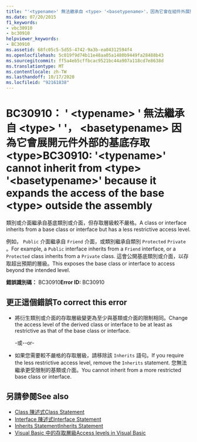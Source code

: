 ```yaml
---
title: "'<typename>' 無法繼承自 <type> '<basetypename>'，因為它會在組件外展開基底 <type> 的存取"
ms.date: 07/20/2015
f1_keywords:
- vbc30910
- bc30910
helpviewer_keywords:
- BC30910
ms.assetid: 68fc05c5-5d55-4742-9a3b-ea04312594f4
ms.openlocfilehash: 5c019f9d74b11e48aa05a1480b9449fa28488b43
ms.sourcegitcommit: ff5a4eb5cffbcac9521bc44a907a118cd7e8638d
ms.translationtype: MT
ms.contentlocale: zh-TW
ms.lasthandoff: 10/17/2020
ms.locfileid: "92161838"
---
```

# <a name="bc30910-typename-cannot-inherit-from-type-basetypename-because-it-expands-the-access-of-the-base-type-outside-the-assembly"></a><span data-ttu-id="0688c-102">BC30910： ' \<typename> ' 無法繼承自 \<type> ' '， \<basetypename> 因為它會展開元件外部的基底存取 \<type></span><span class="sxs-lookup"><span data-stu-id="0688c-102">BC30910: '\<typename>' cannot inherit from \<type> '\<basetypename>' because it expands the access of the base \<type> outside the assembly</span></span>

<span data-ttu-id="0688c-103">類別或介面繼承自基底類別或介面，但存取層級較不嚴格。</span><span class="sxs-lookup"><span data-stu-id="0688c-103">A class or interface inherits from a base class or interface but has a less restrictive access level.</span></span>

 <span data-ttu-id="0688c-104">例如， `Public` 介面繼承自 `Friend` 介面，或類別繼承自類別 `Protected` `Private` 。</span><span class="sxs-lookup"><span data-stu-id="0688c-104">For example, a `Public` interface inherits from a `Friend` interface, or a `Protected` class inherits from a `Private` class.</span></span> <span data-ttu-id="0688c-105">這會公開基底類別或介面，以存取超出預期的層級。</span><span class="sxs-lookup"><span data-stu-id="0688c-105">This exposes the base class or interface to access beyond the intended level.</span></span>

 <span data-ttu-id="0688c-106">**錯誤識別碼：** BC30910</span><span class="sxs-lookup"><span data-stu-id="0688c-106">**Error ID:** BC30910</span></span>

## <a name="to-correct-this-error"></a><span data-ttu-id="0688c-107">更正這個錯誤</span><span class="sxs-lookup"><span data-stu-id="0688c-107">To correct this error</span></span>

- <span data-ttu-id="0688c-108">將衍生類別或介面的存取層級變更為至少與基類或介面的限制相同。</span><span class="sxs-lookup"><span data-stu-id="0688c-108">Change the access level of the derived class or interface to be at least as restrictive as that of the base class or interface.</span></span>

     <span data-ttu-id="0688c-109">-或-</span><span class="sxs-lookup"><span data-stu-id="0688c-109">-or-</span></span>

- <span data-ttu-id="0688c-110">如果您需要較不嚴格的存取層級，請移除該 `Inherits` 語句。</span><span class="sxs-lookup"><span data-stu-id="0688c-110">If you require the less restrictive access level, remove the `Inherits` statement.</span></span> <span data-ttu-id="0688c-111">您無法繼承更受限制的基類或介面。</span><span class="sxs-lookup"><span data-stu-id="0688c-111">You cannot inherit from a more restricted base class or interface.</span></span>

## <a name="see-also"></a><span data-ttu-id="0688c-112">另請參閱</span><span class="sxs-lookup"><span data-stu-id="0688c-112">See also</span></span>

- [<span data-ttu-id="0688c-113">Class 陳述式</span><span class="sxs-lookup"><span data-stu-id="0688c-113">Class Statement</span></span>](../statements/class-statement.md)
- [<span data-ttu-id="0688c-114">Interface 陳述式</span><span class="sxs-lookup"><span data-stu-id="0688c-114">Interface Statement</span></span>](../statements/interface-statement.md)
- [<span data-ttu-id="0688c-115">Inherits Statement</span><span class="sxs-lookup"><span data-stu-id="0688c-115">Inherits Statement</span></span>](../statements/inherits-statement.md)
- [<span data-ttu-id="0688c-116">Visual Basic 中的存取層級</span><span class="sxs-lookup"><span data-stu-id="0688c-116">Access levels in Visual Basic</span></span>](../../programming-guide/language-features/declared-elements/access-levels.md)
